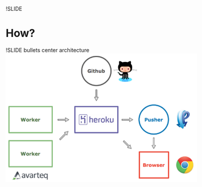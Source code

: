 !SLIDE
# How?

!SLIDE bullets center architecture
![architecture](../images/travis.architecture.png)

